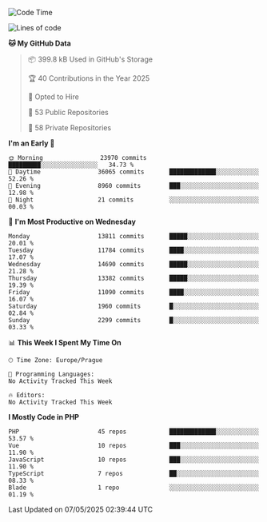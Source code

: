 <!--START_SECTION:waka-->
![Code Time](http://img.shields.io/badge/Code%20Time-1%2C584%20hrs%203%20mins-blue)

![Lines of code](https://img.shields.io/badge/From%20Hello%20World%20I%27ve%20Written-20.6%20million%20lines%20of%20code-blue)

**🐱 My GitHub Data** 

> 📦 399.8 kB Used in GitHub's Storage 
 > 
> 🏆 40 Contributions in the Year 2025
 > 
> 💼 Opted to Hire
 > 
> 📜 53 Public Repositories 
 > 
> 🔑 58 Private Repositories 
 > 
**I'm an Early 🐤** 

```text
🌞 Morning                23970 commits       █████████░░░░░░░░░░░░░░░░   34.73 % 
🌆 Daytime                36065 commits       █████████████░░░░░░░░░░░░   52.26 % 
🌃 Evening                8960 commits        ███░░░░░░░░░░░░░░░░░░░░░░   12.98 % 
🌙 Night                  21 commits          ░░░░░░░░░░░░░░░░░░░░░░░░░   00.03 % 
```
📅 **I'm Most Productive on Wednesday** 

```text
Monday                   13811 commits       █████░░░░░░░░░░░░░░░░░░░░   20.01 % 
Tuesday                  11784 commits       ████░░░░░░░░░░░░░░░░░░░░░   17.07 % 
Wednesday                14690 commits       █████░░░░░░░░░░░░░░░░░░░░   21.28 % 
Thursday                 13382 commits       █████░░░░░░░░░░░░░░░░░░░░   19.39 % 
Friday                   11090 commits       ████░░░░░░░░░░░░░░░░░░░░░   16.07 % 
Saturday                 1960 commits        █░░░░░░░░░░░░░░░░░░░░░░░░   02.84 % 
Sunday                   2299 commits        █░░░░░░░░░░░░░░░░░░░░░░░░   03.33 % 
```


📊 **This Week I Spent My Time On** 

```text
🕑︎ Time Zone: Europe/Prague

💬 Programming Languages: 
No Activity Tracked This Week

🔥 Editors: 
No Activity Tracked This Week
```

**I Mostly Code in PHP** 

```text
PHP                      45 repos            █████████████░░░░░░░░░░░░   53.57 % 
Vue                      10 repos            ███░░░░░░░░░░░░░░░░░░░░░░   11.90 % 
JavaScript               10 repos            ███░░░░░░░░░░░░░░░░░░░░░░   11.90 % 
TypeScript               7 repos             ██░░░░░░░░░░░░░░░░░░░░░░░   08.33 % 
Blade                    1 repo              ░░░░░░░░░░░░░░░░░░░░░░░░░   01.19 % 
```




 Last Updated on 07/05/2025 02:39:44 UTC
<!--END_SECTION:waka-->
<!--
**AlexKratky/AlexKratky** is a ✨ _special_ ✨ repository because its `README.md` (this file) appears on your GitHub profile.

Here are some ideas to get you started:

- 🔭 I’m currently working on ...
- 🌱 I’m currently learning ...
- 👯 I’m looking to collaborate on ...
- 🤔 I’m looking for help with ...
- 💬 Ask me about ...
- 📫 How to reach me: ...
- 😄 Pronouns: ...
- ⚡ Fun fact: ...
-->
